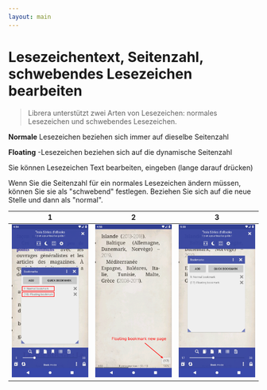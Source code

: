 ```yaml
---
layout: main
---
```


# Lesezeichentext, Seitenzahl, schwebendes Lesezeichen bearbeiten

> Librera unterstützt zwei Arten von Lesezeichen: normales Lesezeichen und schwebendes Lesezeichen.

**Normale** Lesezeichen beziehen sich immer auf dieselbe Seitenzahl

**Floating** -Lesezeichen beziehen sich auf die dynamische Seitenzahl

Sie können Lesezeichen Text bearbeiten, eingeben (lange darauf drücken)

Wenn Sie die Seitenzahl für ein normales Lesezeichen ändern müssen, können Sie sie als &quot;schwebend&quot; festlegen. Beziehen Sie sich auf die neue Stelle und dann als &quot;normal&quot;.



|1|2|3|
|-|-|-|
|![](1.png)|![](2.png)|![](3.png)|


